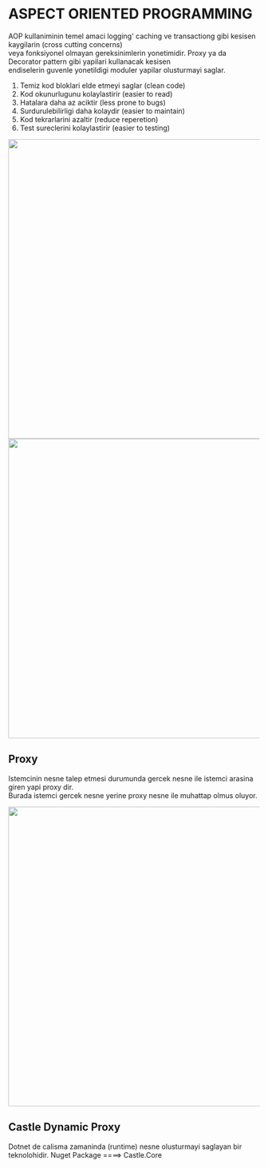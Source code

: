 <h1> ASPECT ORIENTED PROGRAMMING </h1>

<p> AOP kullaniminin temel amaci logging' caching ve transactiong gibi kesisen kaygilarin (cross cutting concerns) <br>
veya fonksiyonel olmayan gereksinimlerin yonetimidir. Proxy ya da Decorator pattern gibi yapilari kullanacak kesisen <br>
endiselerin guvenle yonetildigi moduler yapilar olusturmayi saglar.
</p>


<ol>
<li>Temiz kod bloklari elde etmeyi saglar (clean code) </li>
<li>Kod okunurlugunu kolaylastirir (easier to read)</li>
<li>Hatalara daha az aciktir (less prone to bugs)</li>
<li>Surdurulebilirligi daha kolaydir (easier to maintain)</li>
<li>Kod tekrarlarini azaltir (reduce reperetion)</li>
<li>Test sureclerini kolaylastirir (easier to testing)</li>
</ol>


<p>
<img src="https://www.perfomatix.com/wp-content/uploads/2019/07/AOP-Blog-min.jpg" width="600"> <br>
<img src="https://cdn.sketchbubble.com/pub/media/catalog/product/optimized1/3/6/36b6604fbecc39475cc47e7d072ac33907fada90a3d3523fc19a0822573f1dc7/aspect-oriented-programming-mc-slide2.png" width="600">
</p>


<h2>Proxy</h2>
<p>Istemcinin nesne talep etmesi durumunda gercek nesne ile istemci arasina giren yapi proxy dir.<br>
  Burada istemci gercek nesne yerine proxy nesne ile muhattap olmus oluyor.
</p>
<img src="https://miro.medium.com/v2/resize:fit:1240/1*rKCOCyxJHYjkfo_2iDhQKg.jpeg" width="600"> <br>

<h2>Castle Dynamic Proxy</h2>
Dotnet de calisma zamaninda (runtime) nesne olusturmayi saglayan bir teknolohidir.
Nuget Package ====> Castle.Core

